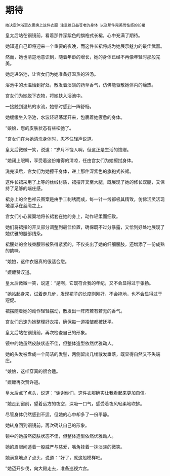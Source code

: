 # 期待

    她决定沐浴更衣更换上这件衣服 注意她日益苍老的身体 以及那件完美而性感的长裙 

皇太后站在铜镜前，看着那件深紫色的旗袍式长裙，心中充满了期待。

她知道自己即将迎来一个重要的夜晚，而这件长裙将成为她展示魅力的最佳武器。

然而，她也清楚地意识到，随着年龄的增长，她的身体已经不再像年轻时那般完美。



她走进浴池，让宫女们为她准备好温热的浴汤。

浴池中的水温恰到好处，散发着淡淡的药草香气，仿佛能驱散她体内的燥热。

宫女们为她脱下衣物，将她扶入浴池中。

一接触到温热的水流，她顿时感到一阵舒畅。

她缓缓坐入浴池，水波轻轻荡漾开来，包裹着她疲惫的身体。



“娘娘，您的皮肤状态有些松弛了。

”宫女们在为她清洗身体时，忍不住轻声说道。

皇太后微微一笑，说道：“岁月不饶人啊，但这正是生活的馈赠。

”她闭上眼睛，享受着这份难得的清凉，任由宫女们为她擦拭身体。



洗完澡后，宫女们为她擦干身体，递上那件深紫色的旗袍式长裙。

这件长裙采用了上等的丝缎材质，裙摆开叉至大腿，既展现了她的修长双腿，又保持了足够的端庄感。

裙身上的金色祥云图案是由手工刺绣而成，每一针一线都极其精致，仿佛活灵活现地漂浮在丝缎之上。



宫女们小心翼翼地将长裙套在她的身上，动作轻柔而细致。

她们将裙摆的开叉部分调整到最佳位置，确保既不过分暴露，又恰到好处地展现了她优雅的腿部线条。

裙腰处的金线束腰带被系得紧紧的，不仅突出了她的纤细腰肢，还增添了一份成熟的韵味。



“娘娘，这件衣服真的很适合您。

”嬷嬷赞叹道。

皇太后微微一笑，说道：“是啊，它既符合我的年纪，又不会显得过于张扬。

”她站起身来，试着走几步，发现裙子的长度刚刚好，不会拖地，也不会显得过于短促。

裙摆随着她的动作轻轻摆动，散发出一阵阵若有若无的香气。



宫女们迅速为她整理好衣摆，确保每一道褶皱都被抚平。

皇太后站在铜镜前，再次检查自己的形象。

镜中的她虽然皮肤状态不佳，但整体造型依然优雅动人。

她的头发被盘成一个简洁的发髻，两侧留出几缕散发垂落，既显得自然又不失端庄。



“娘娘，这样穿真的很合适。

”嬷嬷再次赞许道。

皇太后点了点头，说道：“谢谢你们，这件衣服确实让我看起来更加自信。

”她走到窗前，望着远方的夜空，深吸一口气，感受着夜风轻柔地吹拂。

尽管身体仍然感到不适，但她的心中却多了一份平静。



她转身回到铜镜前，再次确认自己的形象。

镜中的她虽然皮肤状态不佳，但整体造型依然优雅动人。

她的眉眼间透着一股威严与慈爱，嘴角挂着一抹淡淡的微笑。

她满意地点了点头，说道：“好了，就这般模样吧。

”她迈开步伐，向大殿走去，准备巡视六宫。

